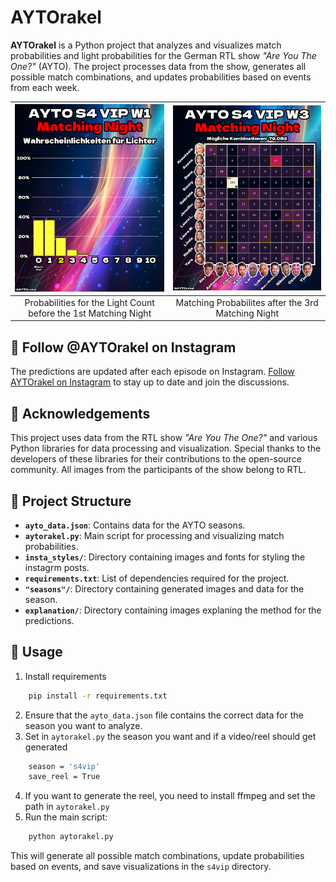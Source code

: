 # AYTOrakel

**AYTOrakel** is a Python project that analyzes and visualizes match probabilities and light probabilities for the German RTL show *"Are You The One?"* (AYTO). The project processes data from the show, generates all possible match combinations, and updates probabilities based on events from each week. 

| ![Image 1](s4vip/insta/s4vip_1_2_insta_lights.png) | ![Image 2](s4vip/insta/s4vip_3_2_insta_Matching%20Night.png) |
|:----------------------:|:----------------------:|
| Probabilities for the Light Count before the 1st Matching Night |  Matching Probabilites after the 3rd Matching Night |

## 📱 Follow @AYTOrakel on Instagram
The predictions are updated after each episode on Instagram.
[Follow AYTOrakel on Instagram](https://www.instagram.com/AYTOrakel) to stay up to date and join the discussions. 


## 🙏 Acknowledgements

This project uses data from the RTL show *"Are You The One?"* and various Python libraries for data processing and visualization. Special thanks to the developers of these libraries for their contributions to the open-source community. All images from the participants of the show belong to RTL. 


## 📂 Project Structure

- **`ayto_data.json`**: Contains data for the AYTO seasons.
- **`aytorakel.py`**: Main script for processing and visualizing match probabilities.
- **`insta_styles/`**: Directory containing images and fonts for styling the instagrm posts.
- **`requirements.txt`**: List of dependencies required for the project.
- **`"seasons"/`**: Directory containing generated images and data for the season.
- **`explanation/`**: Directory containing images explaning the method for the predictions.



## 🚀 Usage
1. Install requirements
```bash
    pip install -r requirements.txt
```
2. Ensure that the `ayto_data.json` file contains the correct data for the season you want to analyze.
3. Set in `aytorakel.py` the season you want and if a video/reel should get generated
```bash
    season = 's4vip'
    save_reel = True
```
4. If you want to generate the reel, you need to install ffmpeg and set the path in `aytorakel.py`
5. Run the main script:

```bash
    python aytorakel.py
```

This will generate all possible match combinations, update probabilities based on events, and save visualizations in the `s4vip` directory.


